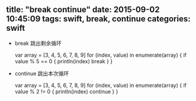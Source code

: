 title: "break continue"
date: 2015-09-02 10:45:09
tags: swift, break, continue
categories: swift
---
* break 跳出剩余循环


    var array = [3, 4, 5, 6, 7, 8, 9]
    for (index, value) in enumerate(array) {
      if value % 5 == 0 {
        println(index)
        break
      }
    }


* continue 跳出本次循环


    var array = [3, 4, 5, 6, 7, 8, 9]
    for (index, value) in enumerate(array) {
      if value % 2 != 0 {
        println(index)
        continue
      }
    }